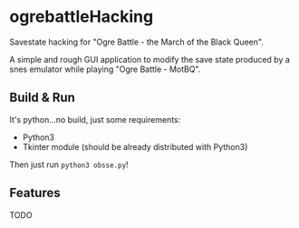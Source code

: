 # ogrebattleHacking

Savestate hacking for "Ogre Battle - the March of the Black Queen".

A simple and rough GUI application to modify the save state produced by a
snes emulator while playing "Ogre Battle - MotBQ".


## Build & Run

It's python...no build, just some requirements:
 * Python3
 * Tkinter module (should be already distributed with Python3)

Then just run `python3 obsse.py`!

## Features

TODO
